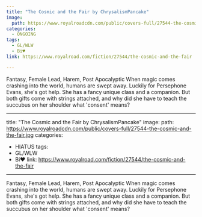 ```yaml
---
title: "The Cosmic and the Fair by ChrysalismPancake"
image:
  path: https://www.royalroadcdn.com/public/covers-full/27544-the-cosmic-and-the-fair.jpg
categories:
  - ONGOING
tags:
  - GL/WLW
  - Bi♥
link: https://www.royalroad.com/fiction/27544/the-cosmic-and-the-fair

---
```

Fantasy, Female Lead, Harem, Post Apocalyptic
When magic comes crashing into the world, humans are swept away.
Luckily for Persephone Evans, she's got help. She has a fancy unique class and a companion. But both gifts come with strings attached, and why did she have to teach the succubus on her shoulder what 'consent' means?

---
title: "The Cosmic and the Fair by ChrysalismPancake"
image:
  path: https://www.royalroadcdn.com/public/covers-full/27544-the-cosmic-and-the-fair.jpg
categories:
  - HIATUS
tags:
  - GL/WLW
  - Bi♥
link: https://www.royalroad.com/fiction/27544/the-cosmic-and-the-fair

---
Fantasy, Female Lead, Harem, Post Apocalyptic
When magic comes crashing into the world, humans are swept away.
Luckily for Persephone Evans, she's got help. She has a fancy unique class and a companion. But both gifts come with strings attached, and why did she have to teach the succubus on her shoulder what 'consent' means?

